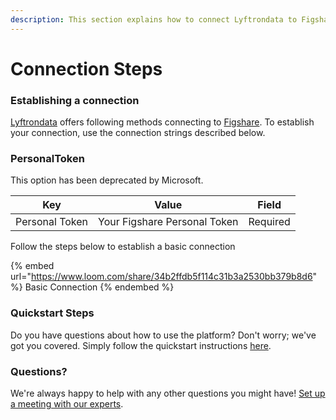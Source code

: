 ```yaml
---
description: This section explains how to connect Lyftrondata to Figshare.
---
```


# Connection Steps

### Establishing a connection

[Lyftrondata](https://www.lyftrondata.com) offers following methods connecting to [Figshare](https://www.lyftrondata.com/integration/business-analytics/figshare/). To establish your connection, use the connection strings described below.

### PersonalToken

This option has been deprecated by Microsoft.

| Key            | Value                        | Field    |
| -------------- | ---------------------------- | -------- |
| Personal Token | Your Figshare Personal Token | Required |

Follow the steps below to establish a basic connection

{% embed url="https://www.loom.com/share/34b2ffdb5f114c31b3a2530bb379b8d6" %}
Basic Connection
{% endembed %}

### Quickstart Steps

Do you have questions about how to use the platform? Don't worry; we've got you covered. Simply follow the quickstart instructions [here](./).

### Questions? <a href="#questions" id="questions"></a>

We're always happy to help with any other questions you might have! [Set up a meeting with our experts](https://www.lyftrondata.com/book-a-meeting/).
